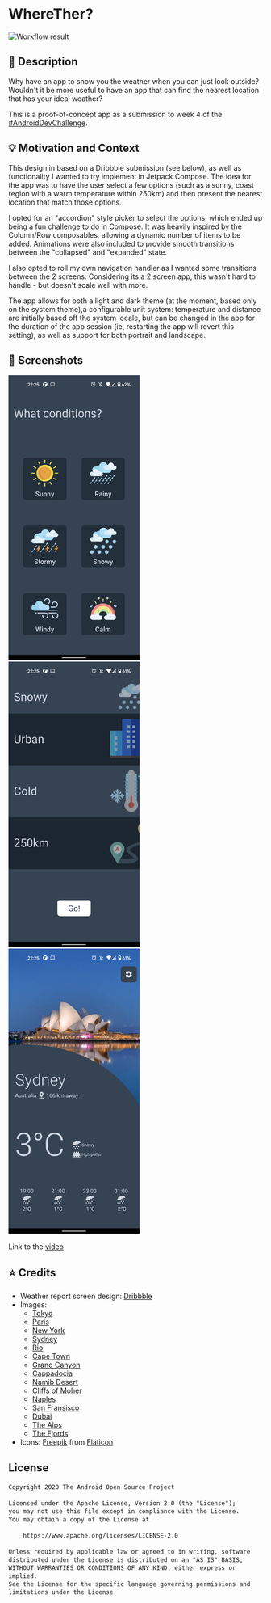 # WhereTher?

<!--- Replace <OWNER> with your Github Username and <REPOSITORY> with the name of your repository. -->
<!--- You can find both of these in the url bar when you open your repository in github. -->
![Workflow result](https://github.com/WesleyElliott/Weather-Challenge/workflows/Check/badge.svg)

## :scroll: Description
Why have an app to show you the weather when you can just look outside? Wouldn't it be more useful
to have an app that can find the nearest location that has your ideal weather?

This is a proof-of-concept app as a submission to week 4 of the
[#AndroidDevChallenge](https://developer.android.com/dev-challenge).

## :bulb: Motivation and Context
This design in based on a Dribbble submission (see below), as well as functionality I wanted to
try implement in Jetpack Compose. The idea for the app was to have the user select a few options
(such as a sunny, coast region with a warm temperature within 250km) and then present the nearest
location that match those options.

I opted for an "accordion" style picker to select the options, which ended up being a fun challenge
to do in Compose. It was heavily inspired by the Column/Row composables, allowing a dynamic number
of items to be added. Animations were also included to provide smooth transitions between the
"collapsed" and "expanded" state.

I also opted to roll my own navigation handler as I wanted some transitions between the 2 screens.
Considering its a 2 screen app, this wasn't hard to handle - but doesn't scale well with more.

The app allows for both a light and dark theme (at the moment, based only on the system theme),a 
configurable unit system: temperature and distance are initially based off the system locale, but 
can be changed in the app for the duration of the app session (ie, restarting the app
will revert this setting), as well as support for both portrait and landscape. 
## :camera_flash: Screenshots

<img src="/results/screenshot_1.png" width="260">&emsp;<img src="/results/screenshot_2.png" width="260">&emsp;<img src="/results/screenshot_3.png" width="260">

Link to the [video](/results/video.mp4)

## :star: Credits
- Weather report screen design: [Dribbble](https://dribbble.com/shots/6250202-Daily-UI-037-Weather)
- Images:
  - [Tokyo](https://www.pexels.com/photo/2614818)
  - [Paris](https://www.pexels.com/photo/3214982)
  - [New York](https://www.pexels.com/photo/3889855)
  - [Sydney](https://www.pexels.com/photo/1878293)
  - [Rio](https://www.pexels.com/photo/3648269)
  - [Cape Town](https://www.pexels.com/photo/963713)
  - [Grand Canyon](https://www.pexels.com/photo/2542340)
  - [Cappadocia](https://www.pexels.com/photo/2563593)
  - [Namib Desert](https://www.pexels.com/photo/3714898)
  - [Cliffs of Moher](https://www.pexels.com/photo/2382681)
  - [Naples](https://www.pexels.com/photo/2972658)
  - [San Fransisco](https://www.pexels.com/photo/1006965)
  - [Dubai](https://www.pexels.com/photo/4491951)
  - [The Alps](https://www.pexels.com/photo/2437296)
  - [The Fjords](https://www.pexels.com/photo/1562058)
- Icons: [Freepik](https://www.freepik.com) from [Flaticon](https://www.flaticon.com/)

## License
```
Copyright 2020 The Android Open Source Project

Licensed under the Apache License, Version 2.0 (the "License");
you may not use this file except in compliance with the License.
You may obtain a copy of the License at

    https://www.apache.org/licenses/LICENSE-2.0

Unless required by applicable law or agreed to in writing, software
distributed under the License is distributed on an "AS IS" BASIS,
WITHOUT WARRANTIES OR CONDITIONS OF ANY KIND, either express or implied.
See the License for the specific language governing permissions and
limitations under the License.
```